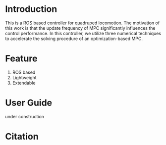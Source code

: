 # Introduction
This is a ROS based controller for quadruped locomotion. The motivation of this work is that the update frequency of MPC significantly influences the control performance. In this controller, we utilize three numerical techniques to accelerate the solving procedure of an optimization-based MPC. 
# Feature
1. ROS based
2. Lightweight
3. Extendable
# User Guide
under construction
# Citation

